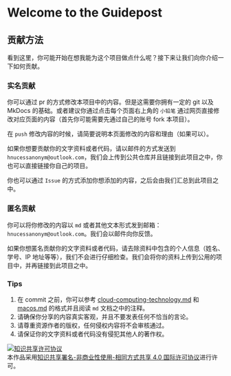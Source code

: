 # Welcome to the Guidepost

## 贡献方法

看到这里，你可能开始在想我能为这个项目做点什么呢？接下来让我们向你介绍一下如何贡献。

### 实名贡献

你可以通过 pr 的方式修改本项目中的内容。但是这需要你拥有一定的 git 以及 MkDocs 的基础。或者建议你通过点击每个页面右上角的 `小铅笔` 通过网页直接修改对应页面的内容（首先你可能需要先通过自己的账号 fork 本项目）。

在 `push` 修改内容的时候，请简要说明本页面修改的内容和理由（如果可以）。

如果你想要贡献你的文字资料或者代码，请以邮件的方式发送到`hnucessanonym@outlook.com`，我们会上传到公共仓库并且链接到此项目之中，你也可以直接链接你自己的项目。

你也可以通过 `Issue` 的方式添加你想添加的内容，之后会由我们汇总到此项目之中。

### 匿名贡献

你可以将你修改的内容以 `md` 或者其他文本形式发到邮箱：`hnucessanonym@outlook.com`。我们会以邮件向你反馈。

如果你想匿名贡献你的文字资料或者代码，请去除资料中包含的个人信息（姓名、学号、IP 地址等等），我们不会进行仔细检查。我们会将你的资料上传到公用的项目中，并再链接到此项目之中。

### Tips

1. 在 commit 之前，你可以参考 [cloud-computing-technology.md](https://hnu-csee-nuwa.github.io/Guidepost/lecture/cs/cloud-computing-technology/) 和 [macos.md](https://hnu-csee-nuwa.github.io/Guidepost/tips/macos/) 的格式并且阅读 `md` 文档之中的注释。
2. 请确保你分享的内容真实客观，并且不要发表任何不恰当的言论。
3. 请尊重资源作者的版权，任何侵权内容将不会审核通过。
4. 请保证你的文字资料或者代码没有侵犯其他人的著作权。

<a rel="license" href="http://creativecommons.org/licenses/by-nc-sa/4.0/"><img alt="知识共享许可协议" style="border-width:0" src="https://i.creativecommons.org/l/by-nc-sa/4.0/88x31.png" /></a><br />本作品采用<a rel="license" href="http://creativecommons.org/licenses/by-nc-sa/4.0/">知识共享署名-非商业性使用-相同方式共享 4.0 国际许可协议</a>进行许可。
